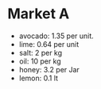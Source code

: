 # Market A
* avocado: 1.35 per unit.
* lime: 0.64 per unit
* salt: 2 per kg
* oil: 10 per kg
* honey: 3.2 per Jar
* lemon: 0.1 lt

